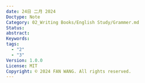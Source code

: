 ```yaml
---
date: 24日 二月 2024
Doctype: Note
Category: 02_Writing Books/English Study/Grammer.md
Status: 
abstract: 
Keywords: 
tags:
  - "2"
  - "3"
Version: 1.0.0
License: MIT
Copyright: © 2024 FAN WANG. All rights reserved.
---
```

